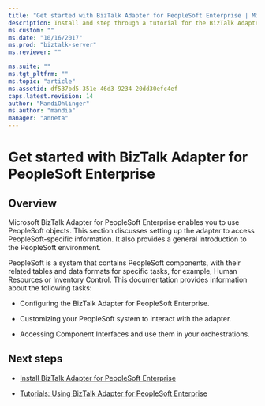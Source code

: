 ```yaml
---
title: "Get started with BizTalk Adapter for PeopleSoft Enterprise | Microsoft Docs"
description: Install and step through a tutorial for the BizTalk Adapter for PeopleSoft Enterprise in BizTalk Server
ms.custom: ""
ms.date: "10/16/2017"
ms.prod: "biztalk-server"
ms.reviewer: ""

ms.suite: ""
ms.tgt_pltfrm: ""
ms.topic: "article"
ms.assetid: df537bd5-351e-46d3-9234-20dd30efc4ef
caps.latest.revision: 14
author: "MandiOhlinger"
ms.author: "mandia"
manager: "anneta"
---
```

# Get started with BizTalk Adapter for PeopleSoft Enterprise

## Overview
Microsoft BizTalk Adapter for PeopleSoft Enterprise enables you to use PeopleSoft objects. This section discusses setting up the adapter to access PeopleSoft-specific information. It also provides a general introduction to the PeopleSoft environment.  
  
 PeopleSoft is a system that contains PeopleSoft components, with their related tables and data formats for specific tasks, for example, Human Resources or Inventory Control. This documentation provides information about the following tasks:  
  
-   Configuring the BizTalk Adapter for PeopleSoft Enterprise.  
  
-   Customizing your PeopleSoft system to interact with the adapter.  
  
-   Accessing Component Interfaces and use them in your orchestrations.  
  
  
## Next steps
  
-   [Install BizTalk Adapter for PeopleSoft Enterprise](../core/installing-biztalk-adapter-for-peoplesoft-enterprise.md)  
  
-   [Tutorials: Using BizTalk Adapter for PeopleSoft Enterprise](../core/tutorials-using-biztalk-adapter-for-peoplesoft-enterprise.md)